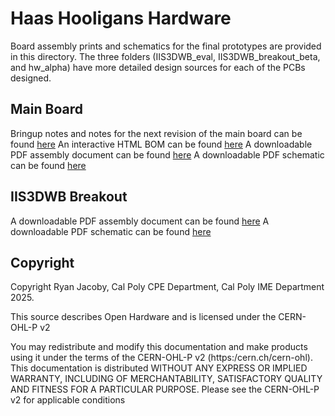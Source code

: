 # Haas Hooligans Hardware

Board assembly prints and schematics for the final prototypes are provided in this directory. The three folders (IIS3DWB\_eval, IIS3DWB\_breakout\_beta, and hw\_alpha) have more detailed design sources for each of the PCBs designed.

## Main Board
Bringup notes and notes for the next revision of the main board can be found [here](https://github.com/Yexall/CPE-450.Capstone/blob/main/Hardware/hw_alpha/bringup_notes.md)
An interactive HTML BOM can be found [here](https://html-preview.github.io/?url=https://github.com/Yexall/CPE-450.Capstone/blob/main/Hardware/hw_alpha/bom/ibom.html)
A downloadable PDF assembly document can be found [here](https://github.com/Yexall/CPE-450.Capstone/blob/main/Hardware/hw_alpha_assembly.pdf)
A downloadable PDF schematic can be found [here](https://github.com/Yexall/CPE-450.Capstone/blob/main/Hardware/hw_alpha_schem.pdf)

## IIS3DWB Breakout
A downloadable PDF assembly document can be found [here](https://github.com/Yexall/CPE-450.Capstone/blob/main/Hardware/IIS3DWB_breakout_beta_assembly.pdf)
A downloadable PDF schematic can be found [here](https://github.com/Yexall/CPE-450.Capstone/blob/main/Hardware/IIS3DWB_breakout_beta_schem.pdf)

## Copyright
Copyright Ryan Jacoby, Cal Poly CPE Department, Cal Poly IME Department 2025.

This source describes Open Hardware and is licensed under the CERN-OHL-P v2

You may redistribute and modify this documentation and make products
using it under the terms of the CERN-OHL-P v2 (https:/cern.ch/cern-ohl).
This documentation is distributed WITHOUT ANY EXPRESS OR IMPLIED
WARRANTY, INCLUDING OF MERCHANTABILITY, SATISFACTORY QUALITY
AND FITNESS FOR A PARTICULAR PURPOSE. Please see the CERN-OHL-P v2
for applicable conditions
